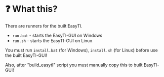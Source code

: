 
# ❓ What this?
There are runners for the built EasyTl.

- `run.bat` - starts the EasyTl-GUI on Windows
- `run.sh` - starts the EasyTl-GUI on Linux

You must run `install.bat` (for Windows), `install.sh` (for Linux) before use the built EasyTl-GUI!

Also, after "build_easytl" script you must manually copy this to built EasyTl-GUI!
